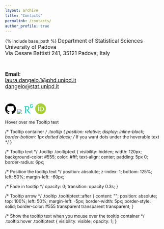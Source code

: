 ```yaml
---
layout: archive
title: "Contacts"
permalink: /contacts/
author_profile: true
---
```


{% include base_path %}
<font style="font-size:17px">
Department of Statistical Sciences <br/>
University of Padova<br/>
Via Cesare Battisti 241, 35121 Padova, Italy<br/>

<br>


<b>Email:</b> <br>
laura.dangelo.1@phd.unipd.it<br/>
dangelo@stat.unipd.it
</font>

<br/>

[<img src="../images/github.png" width="35">](https://github.com/laura-dangelo)
[<img src="../images/linkedin-icon-2.svg" width="35">](https://www.linkedin.com/in/laura-dangelo/)
[<img src="../images/researchgate.png" width="35">](https://www.researchgate.net/profile/Laura_Dangelo)
[<img src="../images/orcid.png" width="35">](https://orcid.org/0000-0001-5034-7414)


 <div class="tooltip">Hover over me
  <span class="tooltiptext">Tooltip text</span>
</div> 

 /* Tooltip container */
.tooltip {
  position: relative;
  display: inline-block;
  border-bottom: 1px dotted black; /* If you want dots under the hoverable text */
}

/* Tooltip text */
.tooltip .tooltiptext {
  visibility: hidden;
  width: 120px;
  background-color: #555;
  color: #fff;
  text-align: center;
  padding: 5px 0;
  border-radius: 6px;

  /* Position the tooltip text */
  position: absolute;
  z-index: 1;
  bottom: 125%;
  left: 50%;
  margin-left: -60px;

  /* Fade in tooltip */
  opacity: 0;
  transition: opacity 0.3s;
}

/* Tooltip arrow */
.tooltip .tooltiptext::after {
  content: "";
  position: absolute;
  top: 100%;
  left: 50%;
  margin-left: -5px;
  border-width: 5px;
  border-style: solid;
  border-color: #555 transparent transparent transparent;
}

/* Show the tooltip text when you mouse over the tooltip container */
.tooltip:hover .tooltiptext {
  visibility: visible;
  opacity: 1;
} 
